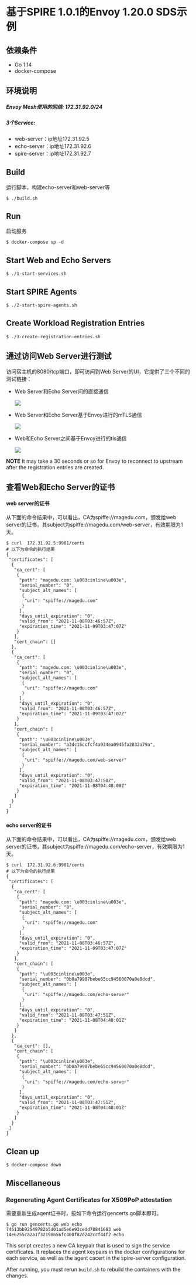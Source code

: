 # 基于SPIRE 1.0.1的Envoy 1.20.0 SDS示例

## 依赖条件

- Go 1.14
- docker-compose

## 环境说明

##### Envoy Mesh使用的网络: 172.31.92.0/24

##### 3个Service:

- web-server：ip地址172.31.92.5
- echo-server：ip地址172.31.92.6
- spire-server：ip地址172.31.92.7

## Build

运行脚本，构建echo-server和web-server等

```
$ ./build.sh
```

## Run

启动服务

```
$ docker-compose up -d
```

## Start Web and Echo Servers

```
$ ./1-start-services.sh
```

## Start SPIRE Agents 

```
$ ./2-start-spire-agents.sh
```

## Create Workload Registration Entries

```
$ ./3-create-registration-entries.sh
```

## 通过访问Web Server进行测试

访问宿主机的8080/tcp端口，即可访问到Web Server的UI，它提供了三个不同的测试链接：

- Web Server和Echo Server间的直接通信

  ![](images/envoy-spire-sds-002.png)

- Web Server和Echo Server基于Envoy进行的mTLS通信

  ![](images/envoy-spire-sds-003.png)

- Web和Echo Server之间基于Envoy进行的tls通信

  ![](images/envoy-spire-sds-004.png)

**NOTE** It may take a 30 seconds or so for Envoy to reconnect to upstream
after the registration entries are created.

## 查看Web和Echo Server的证书

#### web server的证书

从下面的命令结果中，可以看出，CA为spiffe://magedu.com，颁发给web server的证书，其subject为spiffe://magedu.com/web-server，有效期限为1天。

```
$ curl  172.31.92.5:9901/certs
# 以下为命令的执行结果
{
 "certificates": [
  {
   "ca_cert": [
    {
     "path": "magedu.com: \u003cinline\u003e",
     "serial_number": "0",
     "subject_alt_names": [
      {
       "uri": "spiffe://magedu.com"
      }
     ],
     "days_until_expiration": "0",
     "valid_from": "2021-11-08T03:46:57Z",
     "expiration_time": "2021-11-09T03:47:07Z"
    }
   ],
   "cert_chain": []
  },
  {
   "ca_cert": [
    {
     "path": "magedu.com: \u003cinline\u003e",
     "serial_number": "0",
     "subject_alt_names": [
      {
       "uri": "spiffe://magedu.com"
      }
     ],
     "days_until_expiration": "0",
     "valid_from": "2021-11-08T03:46:57Z",
     "expiration_time": "2021-11-09T03:47:07Z"
    }
   ],
   "cert_chain": [
    {
     "path": "\u003cinline\u003e",
     "serial_number": "a3dc15ccfcf4a934ea0945fa2832a79a",
     "subject_alt_names": [
      {
       "uri": "spiffe://magedu.com/web-server"
      }
     ],
     "days_until_expiration": "0",
     "valid_from": "2021-11-08T03:47:50Z",
     "expiration_time": "2021-11-08T04:48:00Z"
    }
   ]
  }
 ]
}
```

#### echo server的证书

从下面的命令结果中，可以看出，CA为spiffe://magedu.com，颁发给web server的证书，其subject为spiffe://magedu.com/echo-server，有效期限为1天。

```
$ curl  172.31.92.6:9901/certs 
# 以下为命令的执行结果
{
 "certificates": [
  {
   "ca_cert": [
    {
     "path": "magedu.com: \u003cinline\u003e",
     "serial_number": "0",
     "subject_alt_names": [
      {
       "uri": "spiffe://magedu.com"
      }
     ],
     "days_until_expiration": "0",
     "valid_from": "2021-11-08T03:46:57Z",
     "expiration_time": "2021-11-09T03:47:07Z"
    }
   ],
   "cert_chain": [
    {
     "path": "\u003cinline\u003e",
     "serial_number": "0b0a79907bebe65cc94560070a0e8dcd",
     "subject_alt_names": [
      {
       "uri": "spiffe://magedu.com/echo-server"
      }
     ],
     "days_until_expiration": "0",
     "valid_from": "2021-11-08T03:47:51Z",
     "expiration_time": "2021-11-08T04:48:01Z"
    }
   ]
  },
  {
   "ca_cert": [],
   "cert_chain": [
    {
     "path": "\u003cinline\u003e",
     "serial_number": "0b0a79907bebe65cc94560070a0e8dcd",
     "subject_alt_names": [
      {
       "uri": "spiffe://magedu.com/echo-server"
      }
     ],
     "days_until_expiration": "0",
     "valid_from": "2021-11-08T03:47:51Z",
     "expiration_time": "2021-11-08T04:48:01Z"
    }
   ]
  }
 ]
}
```



## Clean up

```
$ docker-compose down
```

## Miscellaneous

### Regenerating Agent Certificates for X509PoP attestation

需要重新生成agent证书时，按如下命令运行gencerts.go脚本即可。

```
$ go run gencerts.go web echo
74613bb92549782b5d01ad5e6e93cedd78841683 web
14e6255ca2a1f32198656fc400f82d242ccf44f2 echo
```

This script creates a new CA keypair that is used to sign the service
certificates. It replaces the agent keypairs in the docker
configurations for each service, as well as the agent cacert in the
spire-server configuration.

After running, you must rerun `build.sh` to rebuild the containers with the
changes.